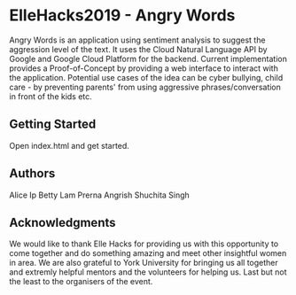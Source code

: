 # ElleHacks2019 - Angry Words
Angry Words is an application using sentiment analysis to suggest the aggression level of the text. It uses the Cloud Natural Language API by Google and Google Cloud Platform for the backend. Current implementation provides a Proof-of-Concept by providing a web interface to interact with the application. Potential use cases of the idea can be cyber bullying, child care - by preventing parents' from using aggressive phrases/conversation in front of the kids etc.

## Getting Started
Open index.html and get started.

## Authors
Alice Ip
Betty Lam
Prerna Angrish
Shuchita Singh

## Acknowledgments
We would like to thank Elle Hacks for providing us with this opportunity to come together and do something amazing and meet other insightful women in area. We are also grateful to York University for bringing us all together and extremly helpful mentors and the volunteers for helping us. Last but not the least to the organisers of the event.
